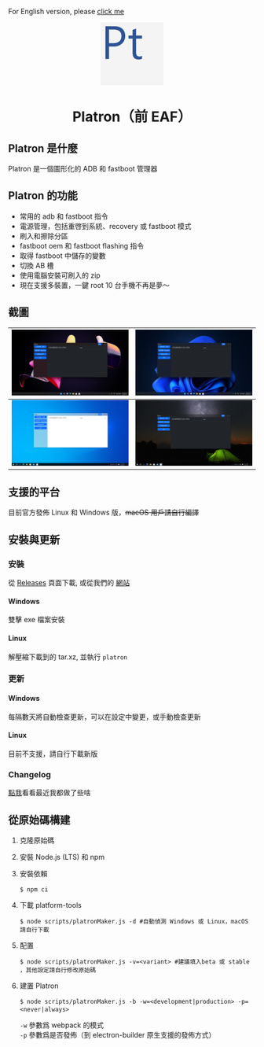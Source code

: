 For English version, please [click me](./README.md)

<p align="center">
<img src="./readme-imgs/icon_2048.png" width="128px"></img>
<h1 align="center">Platron（前 EAF）</h1>
</p>

## Platron 是什麼

Platron 是一個圖形化的 ADB 和 fastboot 管理器

## Platron 的功能

- 常用的 adb 和 fastboot 指令
- 電源管理，包括重啓到系統、recovery 或 fastboot 模式
- 刷入和擦除分區
- fastboot oem 和 fastboot flashing 指令
- 取得 fastboot 中儲存的變數
- 切換 AB 槽
- 使用電腦安裝可刷入的 zip
- 現在支援多裝置，一鍵 root 10 台手機不再是夢～

## 截圖

| ![windows 11](./readme-imgs/w11-1.png) | ![windows 11](./readme-imgs/w11-2.png) |
| -------------------------------------- | -------------------------------------- |
| ![windows 10](./readme-imgs/w10-1.png) | ![windows 10](./readme-imgs/w10-2.png) |

## 支援的平台

目前官方發佈 Linux 和 Windows 版，~~macOS 用戶請自行編譯~~

## 安裝與更新

### 安裝

從 [Releases](https://github.com/ryantsui1109/Easy_ADB_fastboot/releases) 頁面下載, 或從我們的 [網站](https://ryantsui1109.github.io/eaf_web/zh)

#### Windows

雙擊 exe 檔案安裝

#### Linux

解壓縮下載到的 tar.xz, 並執行 `platron`

### 更新

#### Windows

每隔數天將自動檢查更新，可以在設定中變更，或手動檢查更新

#### Linux

目前不支援，請自行下載新版

### Changelog

[點我](./更新說明.md)看看最近我都做了些啥

## 從原始碼構建

1. 克隆原始碼
1. 安裝 Node.js (LTS) 和 npm
1. 安裝依賴

   ```console
   $ npm ci
   ```

1. 下載 platform-tools

   ```console
   $ node scripts/platronMaker.js -d #自動偵測 Windows 或 Linux，macOS 請自行下載
   ```

1. 配置
   ```console
   $ node scripts/platronMaker.js -v=<variant> #建議填入beta 或 stable ，其他設定請自行修改原始碼
   ```
1. 建置 Platron
   ```console
   $ node scripts/platronMaker.js -b -w=<development|production> -p=<never|always>
   ```
   `-w` 參數爲 webpack 的模式\
   `-p` 參數爲是否發佈（到 electron-builder 原生支援的發佈方式）
